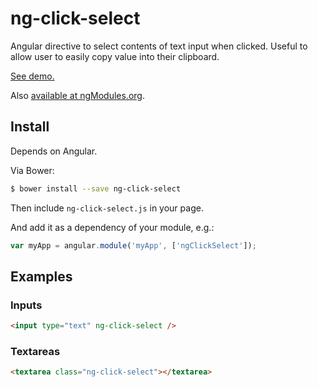 ng-click-select
===============

Angular directive to select contents of text input when clicked.
Useful to allow user to easily copy value into their clipboard.

[See demo.](https://rawgithub.com/adjohnson916/ng-click-select/master/index.html)


Also [available at ngModules.org](http://ngmodules.org/modules/ng-click-select).

## Install

Depends on Angular.

Via Bower:

```sh
$ bower install --save ng-click-select
```

Then include `ng-click-select.js` in your page.

And add it as a dependency of your module, e.g.:

```js
var myApp = angular.module('myApp', ['ngClickSelect']);
```

## Examples

### Inputs

```html
<input type="text" ng-click-select />
```

### Textareas

```html
<textarea class="ng-click-select"></textarea>
```
